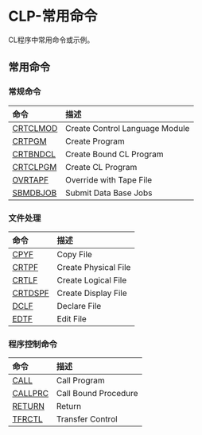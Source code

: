 # CLP-常用命令
CL程序中常用命令或示例。
## 常用命令
### 常规命令
命令|描述
:---|:---
[CRTCLMOD](https://www.ibm.com/docs/zh/ssw_ibm_i_73/cl/crtclmod.htm)|Create Control Language Module
[CRTPGM](https://www.ibm.com/docs/zh/i/7.3?topic=ssw_ibm_i_73/cl/crtpgm.htm)|Create Program
[CRTBNDCL](https://www.ibm.com/docs/zh/i/7.3?topic=ssw_ibm_i_73/cl/crtbndcl.htm)|Create Bound CL Program
[CRTCLPGM](https://www.ibm.com/docs/zh/i/7.3?topic=ssw_ibm_i_73/cl/crtclpgm.htm)|Create CL Program
[OVRTAPF](https://www.ibm.com/docs/zh/ssw_ibm_i_73/cl/ovrtapf.htm)|Override with Tape File
[SBMDBJOB](https://www.ibm.com/docs/zh/i/7.3?topic=ssw_ibm_i_73/cl/sbmdbjob.htm)|Submit Data Base Jobs

### 文件处理
命令|描述
:---|:---
[CPYF](https://www.ibm.com/docs/zh/i/7.3?topic=procedure-batch-entry)|Copy File
[CRTPF](https://www.ibm.com/docs/zh/i/7.3?topic=ssw_ibm_i_73/cl/crtpf.htm)|Create Physical File
[CRTLF](https://www.ibm.com/docs/zh/i/7.3?topic=ssw_ibm_i_73/cl/crtlf.htm)|Create Logical File
[CRTDSPF](https://www.ibm.com/docs/zh/i/7.3?topic=ssw_ibm_i_73/cl/crtdspf.htm)|Create Display File
[DCLF](https://www.ibm.com/docs/zh/i/7.3?topic=ssw_ibm_i_73/cl/dclf.htm)|Declare File
[EDTF](https://www.ibm.com/docs/zh/i/7.3?topic=ssw_ibm_i_73/cl/edtf.htm)|Edit File

### 程序控制命令
命令|描述
:---|:---
[CALL](https://www.ibm.com/docs/zh/i/7.3?topic=ssw_ibm_i_73/cl/call.htm)|Call Program
[CALLPRC](https://www.ibm.com/docs/zh/i/7.3?topic=ssw_ibm_i_73/cl/callprc.htm)|Call Bound Procedure
[RETURN](https://www.ibm.com/docs/zh/ssw_ibm_i_73/cl/return.htm)|Return
[TFRCTL](https://www.ibm.com/docs/zh/i/7.3?topic=ssw_ibm_i_73/cl/tfrctl.htm)|Transfer Control 